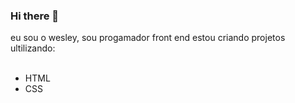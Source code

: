 ### Hi there 👋

eu sou o wesley, sou progamador front end estou criando projetos ultilizando:
<br/>
<br/>
- HTML
- CSS
 <br/>
